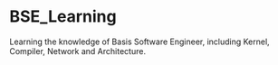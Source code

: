 # BSE_Learning
Learning the knowledge of Basis Software Engineer, including Kernel, Compiler, Network and Architecture.
